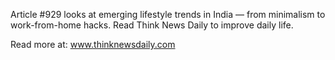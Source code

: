 Article #929 looks at emerging lifestyle trends in India — from minimalism to work-from-home hacks. Read Think News Daily to improve daily life.

Read more at: www.thinknewsdaily.com